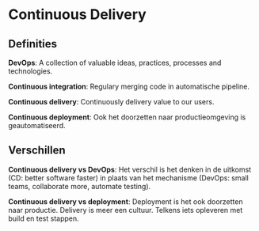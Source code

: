 # Continuous Delivery

## Definities

**DevOps**: A collection of valuable ideas, practices, processes and technologies.

**Continuous integration**: Regulary merging code in automatische pipeline.

**Continuous delivery**: Continuously delivery value to our users.

**Continuous deployment**: Ook het doorzetten naar productieomgeving is geautomatiseerd.

## Verschillen

**Continuous delivery vs DevOps**: Het verschil is het denken in de uitkomst (CD: better software faster) in plaats van het mechanisme (DevOps: small teams, collaborate more, automate testing).

**Continuous delivery vs deployment**: Deployment is het ook doorzetten naar productie. Delivery is meer een cultuur. Telkens iets opleveren met build en test stappen.
